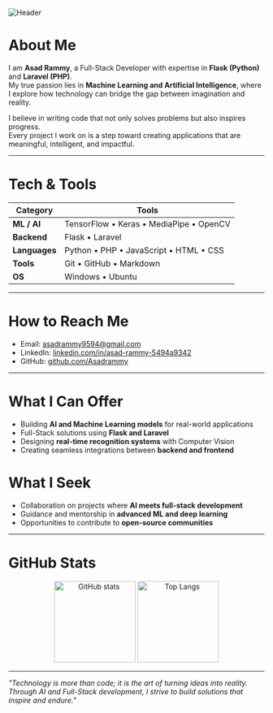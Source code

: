 ![Header](https://capsule-render.vercel.app/api?type=waving&color=0:0F2027,100:2C5364&height=200&section=header&text=Welcome%20to%20My%20GitHub&fontSize=40&fontColor=ffffff&animation=fadeIn)

# About Me  

I am **Asad Rammy**, a Full-Stack Developer with expertise in **Flask (Python)** and **Laravel (PHP)**.  
My true passion lies in **Machine Learning and Artificial Intelligence**, where I explore how technology can bridge the gap between imagination and reality.  

I believe in writing code that not only solves problems but also inspires progress.  
Every project I work on is a step toward creating applications that are meaningful, intelligent, and impactful.  

---

# Tech & Tools  

| Category | Tools |
|----------|-------|
| **ML / AI** | TensorFlow • Keras • MediaPipe • OpenCV |
| **Backend** | Flask • Laravel |
| **Languages** | Python • PHP • JavaScript • HTML • CSS |
| **Tools** | Git • GitHub • Markdown |
| **OS** | Windows • Ubuntu |

---

# How to Reach Me  

- Email: [asadrammy9594@gmail.com](mailto:asadrammy9594@gmail.com)  
- LinkedIn: [linkedin.com/in/asad-rammy-5494a9342](https://www.linkedin.com/in/asad-rammy-5494a9342)  
- GitHub: [github.com/Asadrammy](https://github.com/Asadrammy)  

---

# What I Can Offer  

- Building **AI and Machine Learning models** for real-world applications  
- Full-Stack solutions using **Flask and Laravel**  
- Designing **real-time recognition systems** with Computer Vision  
- Creating seamless integrations between **backend and frontend**  

# What I Seek  

- Collaboration on projects where **AI meets full-stack development**  
- Guidance and mentorship in **advanced ML and deep learning**  
- Opportunities to contribute to **open-source communities**  

---

# GitHub Stats  

<p align="center">
  <img src="https://github-readme-stats.vercel.app/api?username=Asadrammy&show_icons=true&theme=calm" alt="GitHub stats" height="160"/>
  <img src="https://github-readme-stats.vercel.app/api/top-langs/?username=Asadrammy&layout=compact&theme=calm" alt="Top Langs" height="160"/>
</p>

---

*"Technology is more than code; it is the art of turning ideas into reality.  
Through AI and Full-Stack development, I strive to build solutions that inspire and endure."*
